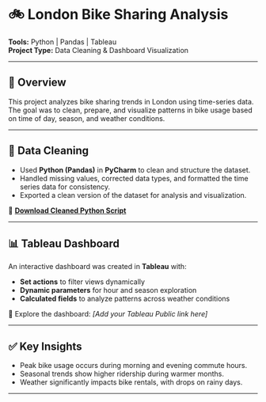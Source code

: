 # 🚲 London Bike Sharing Analysis

**Tools:** Python | Pandas | Tableau  
**Project Type:** Data Cleaning & Dashboard Visualization

---

## 📄 Overview

This project analyzes bike sharing trends in London using time-series data. The goal was to clean, prepare, and visualize patterns in bike usage based on time of day, season, and weather conditions.

---

## 🔧 Data Cleaning

- Used **Python (Pandas)** in **PyCharm** to clean and structure the dataset.
- Handled missing values, corrected data types, and formatted the time series data for consistency.
- Exported a clean version of the dataset for analysis and visualization.

📎 **[Download Cleaned Python Script](https://github.com/Mohamed-Abdullah-Data/Portfolio-Projects/raw/main/DataCleaningLondonBikes.py)**

---

## 📊 Tableau Dashboard

An interactive dashboard was created in **Tableau** with:

- **Set actions** to filter views dynamically
- **Dynamic parameters** for hour and season exploration
- **Calculated fields** to analyze patterns across weather conditions

🚀 Explore the dashboard: *[Add your Tableau Public link here]*

---

## ✅ Key Insights

- Peak bike usage occurs during morning and evening commute hours.
- Seasonal trends show higher ridership during warmer months.
- Weather significantly impacts bike rentals, with drops on rainy days.

---
